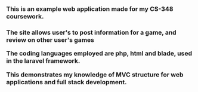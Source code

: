 <h3>This is an example web application made for my CS-348 coursework. <h3>
<p>The site allows user's to post information for a game, and review on other user's games</p>
<p>The coding languages employed are php, html and blade, used in the laravel framework. </p>
<p>This demonstrates my knowledge of MVC structure for web applications and full stack development. </p>